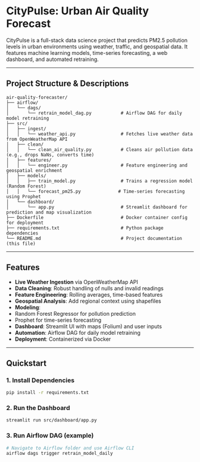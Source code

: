# CityPulse: Urban Air Quality Forecast

CityPulse is a full-stack data science project that predicts PM2.5 pollution levels in urban environments using weather, traffic, and geospatial data. It features machine learning models, time-series forecasting, a web dashboard, and automated retraining.

---

##  Project Structure & Descriptions

```
air-quality-forecaster/
├── airflow/
│   └── dags/
│       └── retrain_model_dag.py           # Airflow DAG for daily model retraining
├── src/
│   ├── ingest/
│   │   └── weather_api.py                 # Fetches live weather data from OpenWeatherMap API
│   ├── clean/
│   │   └── clean_air_quality.py           # Cleans air pollution data (e.g., drops NaNs, converts time)
│   ├── features/
│   │   └── engineer.py                    # Feature engineering and geospatial enrichment
│   ├── models/
│   │   ├── train_model.py                 # Trains a regression model (Random Forest)
│   │   └── forecast_pm25.py              # Time-series forecasting using Prophet
│   └── dashboard/
│       └── app.py                         # Streamlit dashboard for prediction and map visualization
├── Dockerfile                             # Docker container config for deployment
├── requirements.txt                       # Python package dependencies
└── README.md                              # Project documentation (this file)
```

---

##  Features

-  **Live Weather Ingestion** via OpenWeatherMap API
-  **Data Cleaning**: Robust handling of nulls and invalid readings
-  **Feature Engineering**: Rolling averages, time-based features
-  **Geospatial Analysis**: Add regional context using shapefiles
-  **Modeling**:
  - Random Forest Regressor for pollution prediction
  - Prophet for time-series forecasting
-  **Dashboard**: Streamlit UI with maps (Folium) and user inputs
-  **Automation**: Airflow DAG for daily model retraining
-  **Deployment**: Containerized via Docker

---

##  Quickstart

### 1. Install Dependencies

```bash
pip install -r requirements.txt
```

### 2. Run the Dashboard

```bash
streamlit run src/dashboard/app.py
```

### 3. Run Airflow DAG (example)

```bash
# Navigate to Airflow folder and use Airflow CLI
airflow dags trigger retrain_model_daily
```



